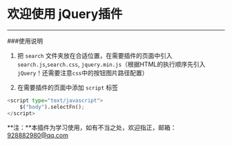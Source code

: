 # 欢迎使用 jQuery插件

------
###使用说明
1. 把 `search` 文件夹放在合适位置，在需要插件的页面中引入`search.js`,`search.css`, `jquery.min.js`（根据HTML的执行顺序先引入`jQuery`！还需要注意`css`中的按钮图片路径配置）

2. 在需要插件的页面中添加  `script` 标签
```python
<script type="text/javascript">
    $("body").selectFn();
</script>
```
**注：**本插件为学习使用，如有不当之处，欢迎指正，邮箱：928882980@qq.com